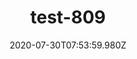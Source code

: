 ---
title: test-809
date: 2020-07-30T07:53:59.980Z
banner_subcontent: asdfsf
category: Research
focus: Support for leaders, colleagues and staff
role: Senior manager
organisation_size: Medium (50-249 employees)
industry: Financial & Insurance Services
content: Lorem ipsum dolor sit amet, consectetur adipiscing elit, sed do eiusmod tempor incididunt ut labore et dolore magna aliqua. Ut enim ad minim veniam, quis nostrud exercitation ullamco laboris nisi ut aliquip ex ea commodo consequat. Duis aute irure dolor in reprehenderit in voluptate velit esse cillum dolore eu fugiat nulla pariatur. Excepteur sint occaecat cupidatat non proident, sunt in culpa qui officia deserunt mollit anim id est laborum.
---